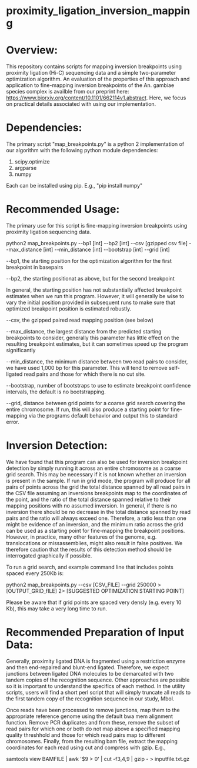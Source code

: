 # proximity_ligation_inversion_mapping

# Overview:
This repository contains scripts for mapping inversion breakpoints using proximity ligation (Hi-C) sequencing data and a simple two-parameter optimization algorithm. An evaluation of the properties of this approach and application to fine-mapping inversion breakpoints of the An. gambiae species complex is availble from our preprint here: https://www.biorxiv.org/content/10.1101/662114v1.abstract. Here, we focus on practical details associated with using our implementation. 

# Dependencies:
The primary script "map_breakpoints.py" is a python 2 implementation of our algorithm with the following python module dependencies:
1. scipy.optimize
2. argparse
3. numpy

Each can be installed using pip. E.g., "pip install numpy"

# Recommended Usage:
The primary use for this script is fine-mapping inversion breakpoints using proximity ligation sequencing data.

python2 map_breakpoints.py --bp1 [int] --bp2 [int] --csv [gzipped csv file] --max_distance [int] --min_distance [int] --bootstrap [int] --grid [int]

--bp1, the starting position for the optimization algorithm for the first breakpoint in basepairs 

--bp2, the starting positionat as above, but for the second breakpoint

In general, the starting position has not substantially affected breakpoint estimates when we run this program. However, it will generally be wise to vary the initial position provided in subsequent runs to make sure that optimized breakpoint position is estimated robustly. 

--csv, the gzipped paired read mapping position (see below)

--max_distance, the largest distance from the predicted starting breakpoints to consider, generally this parameter has little effect on the resulting breakpoint estimates, but it can sometimes speed up the program significantly

--min_distance, the minimum distance between two read pairs to consider, we have used 1,000 bp for this parameter. This will tend to remove self-ligated read pairs and those for which there is no cut site.  

--bootstrap, number of bootstraps to use to estimate breakpoint confidence intervals, the default is no bootstrapping.

--grid, distance between grid points for a coarse grid search covering the entire chromosome. If run, this will also produce a starting point for fine-mapping via the programs default behavior and output this to standard error. 

# Inversion Detection:
We have found that this program can also be used for inversion breakpoint detection by simply running it across an entire chromosome as a coarse grid search. This may be necessary if it is not known whether an inversion is present in the sample. If run in grid mode, the program will produce for all pairs of points across the grid the total distance spanned by all read pairs in the CSV file assuming an inversions breakpoints map to the coordinates of the point, and the ratio of the total distance spanned relative to their mapping positions with no assumed inversion. In general, if there is no inversion there should be no decrease in the total distance spanned by read pairs and the ratio will always exceed one. Therefore, a ratio less than one might be evidence of an inversion, and the minimum ratio across the grid can be used as a starting point for fine-mapping the breakpoint positions. However, in practice, many other features of the genome, e.g. translocations or missassemblies, might also result in false positives. We therefore caution that the results of this detection method should be interrogated graphically if possible. 

To run a grid search, and example command line that includes points spaced every 250Kb is:

python2 map_breakpoints.py --csv [CSV_FILE] --grid 250000 > [OUTPUT_GRID_fILE] 2> [SUGGESTED OPTIMIZATION STARTING POINT]

Please be aware that if grid points are spaced very densly (e.g. every 10 Kb), this may take a very long time to run. 

# Recommended Preparation of Input Data:
Generally, proximity ligated DNA is fragmented using a restriction enzyme and then end-repaired and blunt-end ligated. Therefore, we expect junctions between ligated DNA molecules to be demarcated with two tandem copies of the recognition sequence. Other approaches are possible so it is important to understand the specifics of each method. In the utility scripts, users will find a short perl script that will simply truncate all reads to the first tandem copy of the recognition sequence in our study, Mbol.

Once reads have been processed to remove junctions, map them to the appropriate reference genome using the default bwa mem alignment function. Remove PCR duplicates and from these, remove the subset of read pairs for which one or both do not map above a specified mapping quality threshhold and those for which read pairs map to different chromosomes. Finally, from the resulting bam file, extract the mapping coordinates for each read using cut and compress with gzip. E.g.,

samtools view BAMFILE | awk '$9 > 0' | cut -f3,4,9 | gzip - > inputfile.txt.gz 



